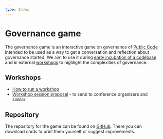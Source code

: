 ```yaml
---
type: Index
---
```


# Governance game

The governance game is an interactive game on governance of [Public Code](../../../glossary/public-code-definition.md) intended to be used as a way to get a conversation and reflection about governance started. We aim to use it during [early incubation of a codebase](../../codebase-stewardship/product-marketing/product-assets-for-early-incubation.md) and in external [workshops](../index.md) to highlight the complexities of governance.

## Workshops

* [How to run a workshop](run-governance-game-workshop.md)
* [Workshop session proposal](session-proposal.md) - to send to conference organizers and similar

## Repository

The repository for the game can be found on [GitHub](https://github.com/publiccodenet/governance-game). There you can download cards to print them yourself or suggest improvements.

